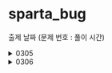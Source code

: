 # sparta_bug


출제 날짜
(문제 번호 : 풀이 시간)
<details>
<summary>
  0305
</summary>
  2072. 홀수만 더하기 : 0305 
  2071. 평균값 구하기 : 0305
  1983. 조교의 성적 매기기 : 0305 ~ 0306 16:28 
  1959. 두 개의 숫자열 : 0306 15:58 ~ 17:25 
</details>

<details>
<summary>
  0306
</summary>
  1945. 간단한 소인수분해 : 0307 03:45 ~ 04:35
  1288. 새로운 불면증 치료법 : 0306 17:36~18:00, 21:04~21:53
  2805. 농작물 수확하기 : 0307 04:47~04:59, 05:15~05:45, 16:??~17:27
  1289. 원재의 메모리 복구하기 : 
</details>
